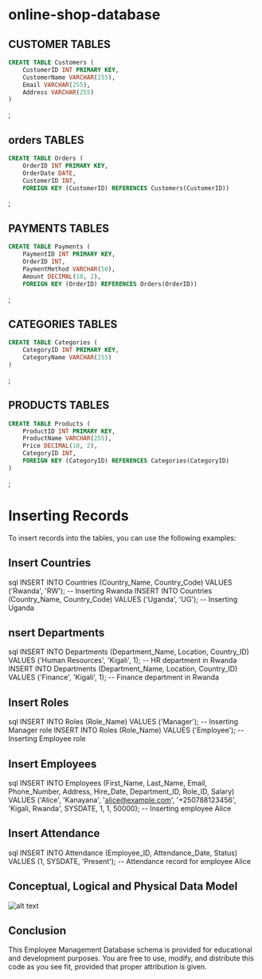 # online-shop-database
## CUSTOMER TABLES
```sql
CREATE TABLE Customers (
    CustomerID INT PRIMARY KEY,
    CustomerName VARCHAR(255),
    Email VARCHAR(255),
    Address VARCHAR(255)
)

```
;
## orders TABLES
```sql
CREATE TABLE Orders (
    OrderID INT PRIMARY KEY,
    OrderDate DATE,
    CustomerID INT,
    FOREIGN KEY (CustomerID) REFERENCES Customers(CustomerID))

```
;
## PAYMENTS TABLES
```sql
CREATE TABLE Payments (
    PaymentID INT PRIMARY KEY,
    OrderID INT,
    PaymentMethod VARCHAR(50),
    Amount DECIMAL(10, 2),
    FOREIGN KEY (OrderID) REFERENCES Orders(OrderID))

```
;
## CATEGORIES TABLES
```sql
CREATE TABLE Categories (
    CategoryID INT PRIMARY KEY,
    CategoryName VARCHAR(255)
)

```
;
## PRODUCTS TABLES
```sql
CREATE TABLE Products (
    ProductID INT PRIMARY KEY,
    ProductName VARCHAR(255),
    Price DECIMAL(10, 2),
    CategoryID INT,
    FOREIGN KEY (CategoryID) REFERENCES Categories(CategoryID)
)

```
;
# Inserting Records

To insert records into the tables, you can use the following examples:

## Insert Countries

sql
INSERT INTO Countries (Country_Name, Country_Code) VALUES ('Rwanda', 'RW');  -- Inserting Rwanda
INSERT INTO Countries (Country_Name, Country_Code) VALUES ('Uganda', 'UG');  -- Inserting Uganda


## nsert Departments

sql 
INSERT INTO Departments (Department_Name, Location, Country_ID) VALUES ('Human Resources', 'Kigali', 1);  -- HR department in Rwanda
INSERT INTO Departments (Department_Name, Location, Country_ID) VALUES ('Finance', 'Kigali', 1);  -- Finance department in Rwanda

## Insert Roles

sql
INSERT INTO Roles (Role_Name) VALUES ('Manager');  -- Inserting Manager role
INSERT INTO Roles (Role_Name) VALUES ('Employee');  -- Inserting Employee role



## Insert Employees

sql
INSERT INTO Employees (First_Name, Last_Name, Email, Phone_Number, Address, Hire_Date, Department_ID, Role_ID, Salary)
VALUES ('Alice', 'Kanayana', 'alice@example.com', '+250788123456', 'Kigali, Rwanda', SYSDATE, 1, 1, 50000);  -- Inserting employee Alice


## Insert Attendance

sql
INSERT INTO Attendance (Employee_ID, Attendance_Date, Status) VALUES (1, SYSDATE, 'Present');  -- Attendance record for employee Alice


## Conceptual, Logical and Physical Data Model

![alt text](image.png)

## Conclusion

This Employee Management Database schema is provided for educational and development purposes. You are free to use, modify, and distribute this code as you see fit, provided that proper attribution is given.

